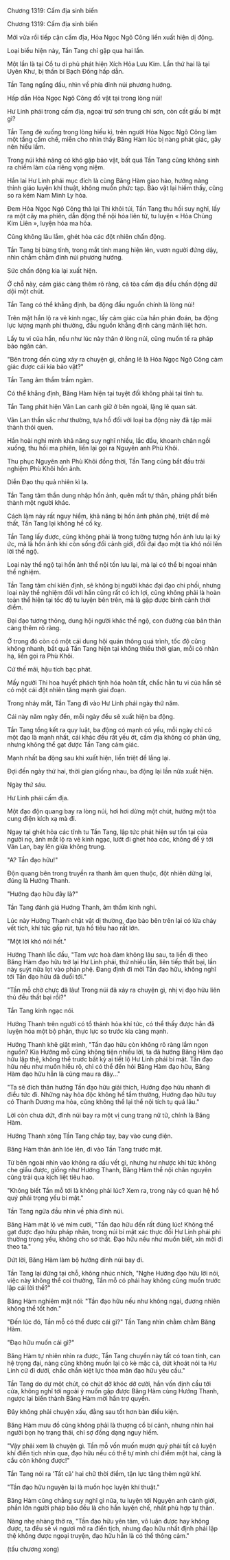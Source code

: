 




Chương 1319: Cấm địa sinh biến


Chương 1319: Cấm địa sinh biến

Mới vừa rồi tiếp cận cấm địa, Hỏa Ngọc Ngô Công liền xuất hiện dị động.

Loại biểu hiện này, Tần Tang chỉ gặp qua hai lần.

Một lần là tại Cổ tu di phủ phát hiện Xích Hỏa Lưu Kim. Lần thứ hai là tại Uyên Khư, bị thần bí Bạch Đồng hấp dẫn.

Tần Tang ngẩng đầu, nhìn về phía đỉnh núi phương hướng.

Hấp dẫn Hỏa Ngọc Ngô Công đồ vật tại trong lòng núi!

Hư Linh phái trong cấm địa, ngoại trừ sơn trung chi sơn, còn cất giấu bí mật gì?

Tần Tang đè xuống trong lòng hiếu kì, trên người Hỏa Ngọc Ngô Công làm một tầng cấm chế, miễn cho nhìn thấy Băng Hàm lúc bị nàng phát giác, gây nên hiểu lầm.

Trong núi khả năng có khó gặp bảo vật, bất quá Tần Tang cũng không sinh ra chiếm làm của riêng vọng niệm.

Hắn lai Hư Linh phái mục đích là cùng Băng Hàm giao hảo, hướng nàng thỉnh giáo luyện khí thuật, không muốn phức tạp. Bảo vật lại hiếm thấy, cũng so ra kém Nam Minh Ly hỏa.

Đem Hỏa Ngọc Ngô Công thả lại Thi khôi túi, Tần Tang thu hồi suy nghĩ, lấy ra một cây ma phiên, dẫn động thể nội hỏa liên tử, tu luyện « Hỏa Chủng Kim Liên », luyện hóa ma hỏa.

Cũng không lâu lắm, ghét hỏa các đột nhiên chấn động.

Tần Tang bị bừng tỉnh, trong mắt tinh mang hiện lên, vươn người đứng dậy, nhìn chằm chằm đỉnh núi phương hướng.

Sức chấn động kia lại xuất hiện.

Ở chỗ này, cảm giác càng thêm rõ ràng, cả tòa cấm địa đều chấn động dữ dội một chút.

Tần Tang có thể khẳng định, ba động đầu nguồn chính là lòng núi!

Trên mặt hắn lộ ra vẻ kinh ngạc, lấy cảm giác của hắn phán đoán, ba động lực lượng mạnh phi thường, đầu nguồn khẳng định càng mãnh liệt hơn.

Lấy tu vi của hắn, nếu như lúc này thân ở lòng núi, cũng muốn tế ra pháp bảo ngăn cản.

"Bên trong đến cùng xảy ra chuyện gì, chẳng lẽ là Hỏa Ngọc Ngô Công cảm giác được cái kia bảo vật?"

Tần Tang âm thầm trầm ngâm.

Có thể khẳng định, Băng Hàm hiện tại tuyệt đối không phải tại tĩnh tu.

Tần Tang phát hiện Vân Lan canh giữ ở bên ngoài, lặng lẽ quan sát.

Vân Lan thần sắc như thường, tựa hồ đối với loại ba động này đã tập mãi thành thói quen.

Hắn hoài nghi mình khả năng suy nghĩ nhiều, lắc đầu, khoanh chân ngồi xuống, thu hồi ma phiên, liền lại gọi ra Nguyên anh Phù Khôi.

Thu phục Nguyên anh Phù Khôi đồng thời, Tần Tang cũng bắt đầu trải nghiệm Phù Khôi hồn ảnh.

Diễn Đạo thụ quả nhiên kì lạ.

Tần Tang tâm thần dung nhập hồn ảnh, quên mất tự thân, phảng phất biến thành một người khác.

Cách làm này rất nguy hiểm, khả năng bị hồn ảnh phản phệ, triệt để mê thất, Tần Tang lại không hề cố kỵ.

Tần Tang lấy được, cũng không phải là trong tưởng tượng hồn ảnh lưu lại ký ức, mà là hồn ảnh khi còn sống đối cảnh giới, đối đại đạo một tia khó nói lên lời thể ngộ.

Loại này thể ngộ tại hồn ảnh thể nội tồn lưu lại, mà lại có thể bị ngoại nhân thể nghiệm.

Tần Tang tâm chí kiên định, sẽ không bị người khác đại đạo chi phối, nhưng loại này thể nghiệm đối với hắn cũng rất có ích lợi, cũng không phải là hoàn toàn thể hiện tại tốc độ tu luyện bên trên, mà là gặp được bình cảnh thời điểm.

Đại đạo tương thông, dung hội người khác thể ngộ, con đường của bản thân càng thêm rõ ràng.

Ở trong đó còn có một cái dung hội quán thông quá trình, tốc độ cũng không nhanh, bất quá Tần Tang hiện tại không thiếu thời gian, mỗi có nhàn hạ, liền gọi ra Phù Khôi.

Cứ thế mãi, hậu tích bạc phát.

Mấy người Thi hoa huyết phách tịnh hóa hoàn tất, chắc hẳn tu vi của hắn sẽ có một cái đột nhiên tăng mạnh giai đoạn.

Trong nháy mắt, Tần Tang đi vào Hư Linh phái ngày thứ năm.

Cái này năm ngày đến, mỗi ngày đều sẽ xuất hiện ba động.

Tần Tang tổng kết ra quy luật, ba động có mạnh có yếu, mỗi ngày chỉ có một đạo là mạnh nhất, cái khác đều rất yếu ớt, cấm địa không có phản ứng, nhưng không thể gạt được Tần Tang cảm giác.

Mạnh nhất ba động sau khi xuất hiện, liền triệt để lắng lại.

Đợi đến ngày thứ hai, thời gian giống nhau, ba động lại lần nữa xuất hiện.

Ngày thứ sáu.

Hư Linh phái cấm địa.

Một đạo độn quang bay ra lòng núi, hơi hơi dừng một chút, hướng một tòa cung điện kích xạ mà đi.

Ngay tại ghét hỏa các tĩnh tu Tần Tang, lập tức phát hiện sự tồn tại của người nọ, ánh mắt lộ ra vẻ kinh ngạc, lướt đi ghét hỏa các, không để ý tới Vân Lan, bay lên giữa không trung.

"A? Tần đạo hữu!"

Độn quang bên trong truyền ra thanh âm quen thuộc, đột nhiên dừng lại, đúng là Hướng Thanh.

"Hướng đạo hữu đây là?"

Tần Tang đánh giá Hướng Thanh, âm thầm kinh nghi.

Lúc này Hướng Thanh chật vật dị thường, đạo bào bên trên lại có lửa cháy vết tích, khí tức gấp rút, tựa hồ tiêu hao rất lớn.

"Một lời khó nói hết."

Hướng Thanh lắc đầu, "Tam vực hoà đàm không lâu sau, ta liền đi theo Băng Hàm đạo hữu trở lại Hư Linh phái, thử nhiều lần, liên tiếp thất bại, lần này suýt nữa lọt vào phản phệ. Đang định đi mời Tần đạo hữu, không nghĩ tới Tần đạo hữu đã đuổi tới."

"Tần mỗ chờ chực đã lâu! Trong núi đã xảy ra chuyện gì, nhị vị đạo hữu liên thủ đều thất bại rồi?"

Tần Tang kinh ngạc nói.

Hướng Thanh trên người có tổ thánh hỏa khí tức, có thể thấy được hắn đã luyện hóa một bộ phận, thực lực so trước kia càng mạnh.

Hướng Thanh khẽ giật mình, "Tần đạo hữu còn không rõ ràng lắm ngọn nguồn? Kia Hướng mỗ cũng không tiện nhiều lời, ta đã hướng Băng Hàm đạo hữu lập thệ, không thể trước bất kỳ ai tiết lộ Hư Linh phái bí mật. Tần đạo hữu nếu như muốn hiểu rõ, chỉ có thể đến hỏi Băng Hàm đạo hữu, Băng Hàm đạo hữu hẳn là cũng mau ra đây..."

"Ta sẽ đích thân hướng Tần đạo hữu giải thích, Hướng đạo hữu nhanh đi điều tức đi. Những này hỏa độc không hề tầm thường, Hướng đạo hữu tuy có Thanh Dương ma hỏa, cũng không thể lại thể nội tích tụ quá lâu."

Lời còn chưa dứt, đỉnh núi bay ra một vị cung trang nữ tử, chính là Băng Hàm.

Hướng Thanh xông Tần Tang chắp tay, bay vào cung điện.

Băng Hàm thân ảnh lóe lên, đi vào Tần Tang trước mặt.

Từ bên ngoài nhìn vào không ra dấu vết gì, nhưng hư nhược khí tức không che giấu được, giống như Hướng Thanh, Băng Hàm thể nội chân nguyên cũng trải qua kịch liệt tiêu hao.

"Không biết Tần mỗ tới là không phải lúc? Xem ra, trong này có quan hệ hồ quý phái trọng yếu bí mật."

Tần Tang ngửa đầu nhìn về phía đỉnh núi.

Băng Hàm mặt lộ vẻ mỉm cười, "Tần đạo hữu đến rất đúng lúc! Không thể gạt được đạo hữu pháp nhãn, trong núi bí mật xác thực đối Hư Linh phái phi thường trọng yếu, không cho sơ thất. Đạo hữu nếu như muốn biết, xin mời đi theo ta."

Dứt lời, Băng Hàm làm bộ hướng đỉnh núi bay đi.

Tần Tang lại đứng tại chỗ, không nhúc nhích, "Nghe Hướng đạo hữu lời nói, việc này không thể coi thường, Tần mỗ có phải hay không cũng muốn trước lập cái lời thề?"

Băng Hàm nghiêm mặt nói: "Tần đạo hữu nếu như không ngại, đương nhiên không thể tốt hơn."

"Đến lúc đó, Tần mỗ có thể được cái gì?" Tần Tang nhìn chằm chằm Băng Hàm.

"Đạo hữu muốn cái gì?"

Băng Hàm tự nhiên nhìn ra được, Tần Tang chuyến này tất có toan tính, can hệ trọng đại, nàng cũng không muốn lại cò kè mặc cả, dứt khoát nói ta Hư Linh cử đi dưới, chắc chắn kiệt lực thỏa mãn đạo hữu yêu cầu."

Tần Tang do dự một chút, có chút dở khóc dở cười, hắn vốn định cầu tới cửa, không nghĩ tới ngoài ý muốn gặp được Băng Hàm cùng Hướng Thanh, ngược lại biến thành Băng Hàm mời hắn trợ quyền.

Đây không phải chuyện xấu, đằng sau tốt hơn bàn điều kiện.

Băng Hàm mưu đồ cũng không phải là thượng cổ bí cảnh, nhưng nhìn hai người bọn họ trạng thái, chỉ sợ đồng dạng nguy hiểm.

"Vậy phải xem là chuyện gì. Tần mỗ vốn muốn mượn quý phái tất cả luyện khí điển tịch nhìn qua, đạo hữu nếu có thể tự mình chỉ điểm một hai, càng là cầu còn không được!"

Tần Tang nói ra 'Tất cả' hai chữ thời điểm, tận lực tăng thêm ngữ khí.

"Tần đạo hữu nguyên lai là muốn học luyện khí thuật."

Băng Hàm cũng chẳng suy nghĩ gì nữa, tu luyện tới Nguyên anh cảnh giới, phần lớn người pháp bảo đều là cho hắn luyện chế, nhất phù hợp tự thân.

Nàng nhẹ nhàng thở ra, "Tần đạo hữu yên tâm, vô luận được hay không được, ta đều sẽ vì ngươi mở ra điển tịch, nhưng đạo hữu nhất định phải lập thệ không được ngoại truyện, đạo hữu hẳn là có thể thông cảm."

(tấu chương xong)




